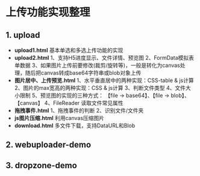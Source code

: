 # 上传功能实现整理
## 1. upload
* **upload1.html**
基本单选和多选上传功能的实现
* **upload2.html**
1、支持H5进度显示、文件详情、预览图
2、FormData模拟表单数据
3、如果图片上传前要修改(裁剪/旋转等)，一般是转化为canvas处理，随后把canvas转成base64字符串或blob对象上传
* **图片居中、上传预览.html**
1、水平垂直居中的两种实现：CSS-table & js计算
2、图片的max宽高的两种实现：CSS & js计算
3、判断文件类型
4、文件大小限制
5、预览图的实现的三种方式：
 【file -> base64】、【file -> blob】、【canvas】 
4、FileReader 读取文件常见属性
* **拖拽事件.html**
1、拖拽事件的判断
2、识别文件/文件夹
* **js图片压缩.html**
利用canvas压缩图片
* **download.html**
多文件下载，支持DataURL和Blob

## 2. webuploader-demo

## 3. dropzone-demo